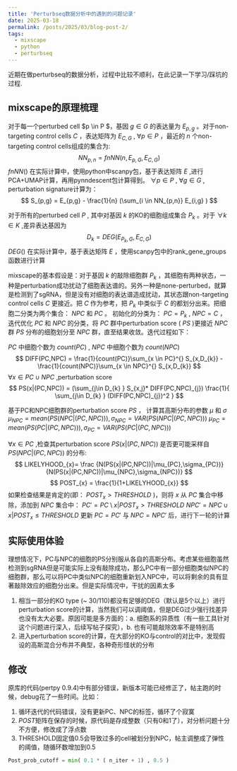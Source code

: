 ```yaml
---
title: 'Perturbseq数据分析中的遇到的问题记录'
date: 2025-03-18
permalink: /posts/2025/03/blog-post-2/
tags:
  - mixscape
  - python
  - perturbseq
---
```


近期在做perturbseq的数据分析，过程中比较不顺利，在此记录一下学习/踩坑的过程.


mixscape的原理梳理
----

对于每一个perturbed cell $p \in P $，基因 $g \in G$ 的表达量为 $E_{p,g}$ 。对于non-targeting control cells $C$ ，表达矩阵为 $E_{C,G}$ , $\forall p \in P$ ，最近的 $n$ 个non-targeting control cells组成的集合为:  
$$
NN_{p,n} = fnNN(n, E_{p,G}, E_{C,G})
$$
 $fnNN()$ 在实际计算中，使用python中scanpy包，基于表达矩阵 $E$ ,进行PCA+UMAP计算，再用pynndescent包计算得到。
$\forall p \in P$ , $\forall g \in G$ , perturbation signature计算为：
$$
S_{p,g} = E_{p,g} - \frac{1}{n} (\sum_{i \in NN_{p,n}} E_{i,g} )
$$

对于所有的perturbed cell $P$ , 其中对基因 $k$ 的KO的细胞组成集合 $P_{k}$ 。对于 $\forall k \in K$ ,差异表达基因为 
$$
D_{k} = DEG( E_{ P_{k}, G },E_{C, G})
$$
 $DEG()$ 在实际计算中，基于表达矩阵 $E$ ，使用scanpy包中的rank_gene_groups函数进行计算


mixscape的基本假设是：对于基因 $k$ 的敲除细胞群 $P_{k}$ ，其细胞有两种状态，一种是perturbation成功扰动了细胞表达谱的。另外一种是none-perturbed，就算是检测到了sgRNA，但是没有对细胞的表达谱造成扰动，其状态跟non-targeting control cells $C$ 更接近。把 $C$ 作为参考，把 $P_{k}$ 中类似于 $C$ 的都划分出来。把细胞二分类为两个集合： $NPC$ 和 $PC$ 。
初始化的分类为： $PC = P_{k}$ , $NPC=C$ ，迭代优化 $PC$ 和 $NPC$ 的分类，将 $PC$ 群中perturbation score ( $PS$ )更接近 $NPC$ 群 $PS$ 分布的细胞划分至 $NPC$ 群，直至结果收敛。迭代过程如下：

$PC$ 中细胞个数为 $count(PC)$ , $NPC$ 中细胞个数为 $count(NPC)$ 
$$
DIFF(PC,NPC) = \frac{1}{count(PC)}\sum_{x \in PC}^{} S_{x,D_{k}} - \frac{1}{count(NPC)}\sum_{x \in NPC}^{} S_{x,D_{k}} 
$$
$\forall x \in PC \cup NPC$ ,perturbation score 
$$
PS(x|(PC,NPC)) = (\sum_{j\in D_{k} } S_{x,j}* DIFF(PC,NPC)_{j}) \frac{1}{  \sum_{j\in D_{k} } (DIFF(PC,NPC)_{j})^2 }
$$

基于PC和NPC细胞群的perturbation score $PS$ ， 计算其高斯分布的参数 $\mu$ 和 $\sigma$ 
$\mu_{NPC} = mean(PS( NPC|(PC,NPC))) , \sigma_{NPC}=VAR(PS(NPC|(PC,NPC)))$
$\mu_{PC} = mean(PS(PC|(PC,NPC))) , \sigma_{PC}=VAR(PS(PC|(PC,NPC)))$

$\forall x \in PC$ ,检查其perturbation score $PS(x|(PC,NPC))$ 是否更可能采样自 $PS(NPC|(PC,NPC))$ 的分布:
$$
LIKELYHOOD_{x}= \frac {N(PS(x|(PC,NPC))|\mu_{PC},\sigma_{PC})}{N(PS(x|(PC,NPC))|\mu_{NPC},\sigma_{NPC})} 
$$
$$
POST_{x} = \frac{1}{1+LIKELYHOOD_{x}}
$$
如果检查结果是肯定的(即： $POST_{x}> THRESHOLD$ )，则将 $x$ 从 $PC$ 集合中移除，添加到 $NPC$ 集合中：
$PC' = PC\setminus {x | POST_{x} \gt THRESHOLD}$
$NPC' = NPC\cup {x | POST_{x} \le THRESHOLD}$
更新 $PC=PC'$ 与 $NPC=NPC'$ 后，进行下一轮的计算


实际使用体验
--
理想情况下，PC与NPC的细胞的PS分别服从各自的高斯分布。考虑某些细胞虽然检测到sgRNA但是可能实际上没有敲除成功，那么PC中有一部分细胞类似NPC的细胞群，那么可以将PC中类似NPC的细胞重新划入NPC中，可以将剩余的具有显著敲除效应的细胞分出来。但是实际情况中，干扰的因素太多
1.  相当一部分的KO type (~ 30/110)都没有足够的DEG（默认是5个以上）进行perturbation score的计算，当然我们可以调阈值，但是DEG过少强行找差异也没有太大必要。原因可能是多方面的：a. 细胞系的异质性（有一些工具针对这个问题进行深入，后续写帖子探究），b. 也有可能敲除效率不是特别高
2.  进入perturbation score的计算，在大部分的KO与control的对比中，发现假设的高斯混合分布并不典型，各种奇形怪状的分布

修改
--
原库的代码(pertpy 0.9.4)中有部分错误，新版本可能已经修正了，帖主跑的时候，debug花了一些时间。比如：
1.  循环迭代的代码错误，没有更新PC、NPC的标签，循环了个寂寞
2.  $POST$矩阵在保存的时候，原代码是存成整数（只有0和1了），对分析问题十分不方便，修改成了浮点数
3.  THRESHOLD固定值0.5会导致过多的cell被划分到NPC，帖主调整成了弹性的阈值，随循环数增加到0.5
```python
Post_prob_cutoff = min( 0.1 * ( n_iter + 1) , 0.5 )
```

